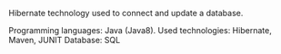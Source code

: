 Hibernate technology used to connect and update a database.

Programming languages: Java (Java8).
Used technologies: Hibernate, Maven, JUNIT
Database: SQL